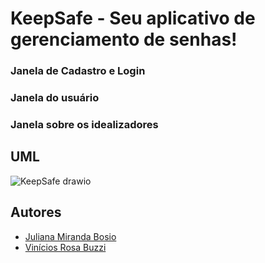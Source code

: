 # KeepSafe - Seu aplicativo de gerenciamento de senhas!

### Janela de Cadastro e Login
### Janela do usuário
### Janela sobre os idealizadores

## UML
![KeepSafe drawio](https://github.com/julianamirbosio/KeepSafe/assets/128743881/96368ba4-43c4-4e7d-a744-1f5d304cfcb9)

## Autores
- [Juliana Miranda Bosio](https://github.com/julianamirbosio)
- [Vinícios Rosa Buzzi](https://github.com/buzziologia)
